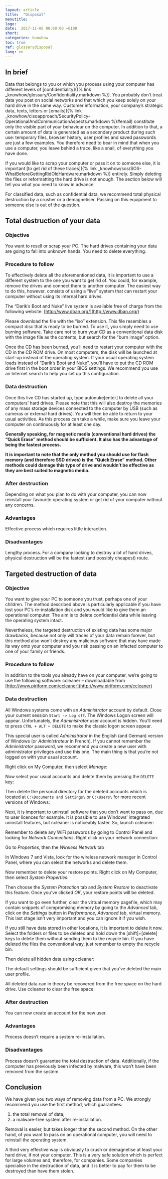 ```yaml
---
layout: article
title:  "Disposal"
menutitle:
logo:
date:  2017-11-06 00:00:00 +0100
short:
categories: knowhow
toc: true
ref: glossarydisposal
lang: en
---
```

## In brief
Data that belongs to you or which you process using your computer has different levels of [confidentiality]({% link _knowhow/glossary/Confidentiality.markdown %}). You probably don’t treat data you post on social networks and that which you keep solely on your hard drive in the same way. Customer information, your company’s strategic data, texts, letters or [emails]({% link _knowhow/cisoapproach/SecurityPolicy-OperationalAndCommunicationAspects.markdown %}#email) constitute only the visible part of your behaviour on the computer. In addition to that, a certain amount of data is generated as a secondary product during such use: temporary files, browser history, user profiles and saved passwords are just a few examples. You therefore need to bear in mind that when you use a computer, you leave behind a trace, like a snail, of everything you have done.

If you would like to scrap your computer or pass it on to someone else, it is important [to get rid of these traces]({% link _knowhow/sos/SOS-WhatBeforeGettingRidOldHardware.markdown %}) entirely. Simply deleting the files or reformatting the hard drive is not enough. The section below will tell you what you need to know in advance.

For classified data, such as confidential data, we recommend total physical destruction by a crusher or a demagnetiser. Passing on this equipment to someone else is out of the question.

## Total destruction of your data

### Objective
You want to resell or scrap your PC. The hard drives containing your data are going to fall into unknown hands. You need to delete everything.

### Procedure to follow
To effectively delete all the aforementioned data, it is important to use a different system to the one you want to get rid of. You could, for example, remove the drives and connect them to another computer. The easiest way to do this, however, consists of using a “live” system that can restart your computer without using its internal hard drives.

The “Darik’s Boot and Nuke” live system is available free of charge from the following website: [http://www.dban.org/](http://www.dban.org/)

Please download the file with the “iso” extension. This file resembles a compact disc that is ready to be burned. To use it, you simply need to use burning software. Take care not to burn your CD as a conventional data disk with the image file as the contents, but search for the “burn image” option.

Once the CD has been burned, you’ll need to restart your computer with the CD in the CD ROM drive. On most computers, the disk will be launched at start-up instead of the operating system. If your usual operating system loads instead of “Darik’s Boot and Nuke”, you’ll have to put the CD ROM drive first in the boot order in your BIOS settings. We recommend you use an Internet search to help you set up this configuration.

### Data destruction
Once this live CD has started up, type autonuke[enter] to delete all your computers’ hard drives. Please note that this will also destroy the memories of any mass storage devices connected to the computer by USB (such as cameras or external hard drives). You will then be able to return to your usual activities. As this process can take a while, make sure you leave your computer on continuously for at least one day.

**Generally speaking, for magnetic media (conventional hard drives) the “Quick Erase” method should be sufficient. It also has the advantage of being the fastest process.**

**It is important to note that the only method you should use for flash memory (and therefore SSD drives) is the “Quick Erase” method. Other methods could damage this type of drive and wouldn’t be effective as they are best suited to magnetic media.**

### After destruction
Depending on what you plan to do with your computer, you can now reinstall your favourite operating system or get rid of your computer without any concerns.

### Advantages
Effective process which requires little interaction.

### Disadvantages
Lengthy process. For a company looking to destroy a lot of hard drives, physical destruction will be the fastest (and possibly cheapest) route.

## Targeted destruction of data

### Objective
You want to give your PC to someone you trust, perhaps one of your children. The method described above is particularly applicable if you have lost your PC’s re-installation disk and you would like to give them an operational computer. The aim is to delete confidential data while leaving the operating system intact.

Nevertheless, the targeted destruction of existing data has some major drawbacks, because not only will traces of your data remain forever, but this method also won’t destroy any malicious software that may have made its way onto your computer and you risk passing on an infected computer to one of your family or friends.

### Procedure to follow
In addition to the tools you already have on your computer, we’re going to use the following software: ccleaner – downloadable from [http://www.piriform.com/ccleaner](http://www.piriform.com/ccleaner)

### Data destruction
All Windows systems come with an *Administrator* account by default. Close your current session ```Start -> Log off```. The Windows Logon screen will appear. Unfortunately, the *Administrator* user account is hidden. You’ll need to press ```CTRL + ALT + DELETE``` to make the classic logon screen appear.

This special user is called *Administrator* in the English (and German) version of Windows (or *Administrateur* in French). If you cannot remember the *Administrator* password, we recommend you create a new user with administrator privileges and use this one. The main thing is that you’re not logged on with your usual account.

Right click on My Computer, then select *Manage*:

Now select your usual accounts and delete them by pressing the ```DELETE``` key:

Then delete the personal directory for the deleted accounts which is located at ```C:\Documents and Settings\``` or ```C:\Users\``` for more recent versions of Windows:

Next, it is important to uninstall software that you don’t want to pass on, due to user licences for example. It is possible to use Windows’ integrated uninstall features, but ccleaner is noticeably faster. So, launch ccleaner:

Remember to delete any WiFi passwords by going to Control Panel and looking for *Network Connections*. Right click on your network connection:

Go to *Properties*, then the *Wireless Network* tab

In Windows 7 and Vista, look for the wireless network manager in Control Panel, where you can select the networks and delete them.

Now remember to delete your restore points. Right click on My Computer, then select *System Properties*:

Then choose the *System Protection* tab and *System Restore* to deactivate this feature. Once you’ve clicked *OK*, your restore points will be deleted.

If you want to go even further, clear the virtual memory pagefile, which may contain snippets of compromising memory by going to the *Advanced* tab, click on the *Settings* button in *Performance*, *Advanced* tab, virtual memory. This last stage isn’t very important and you can ignore it if you wish.

If you still have data stored in other locations, it is important to delete it now. Select the folders or files to be deleted and hold down the [shift]+[delete] keys to delete them without sending them to the recycle bin. If you have deleted the files the conventional way, just remember to empty the recycle bin.

Then delete all hidden data using ccleaner:

The default settings should be sufficient given that you’ve deleted the main user profile.

All deleted data can in theory be recovered from the free space on the hard drive. Use ccleaner to clear the free space:

### After destruction
You can now create an account for the new user.

### Advantages
Process doesn’t require a system re-installation.

### Disadvantages
Process doesn’t guarantee the total destruction of data. Additionally, if the computer has previously been infected by malware, this won’t have been removed from the system.

## Conclusion
We have given you two ways of removing data from a PC. We strongly recommend you use the first method, which guarantees:

1. the total removal of data;
2. a malware-free system after re-installation.

Removal is easier, but takes longer than the second method. On the other hand, of you want to pass on an operational computer, you will need to reinstall the operating system.

A third very effective way is obviously to crush or demagnetise at least your hard drive, if not your computer. This is a very safe solution which is perfect for large volumes and, therefore, for companies. Some companies specialise in the destruction of data, and it is better to pay for them to be destroyed than have them stolen.
